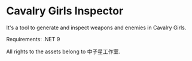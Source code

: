 # Cavalry Girls Inspector

It's a tool to generate and inspect weapons and enemies in Cavalry Girls.

Requirements: .NET 9

All rights to the assets belong to 中子星工作室.
